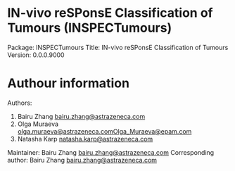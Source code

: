 IN-vivo reSPonsE Classification of Tumours (INSPECTumours)
=================================================================================
Package: INSPECTumours
Title: IN-vivo reSPonsE Classification of Tumours
Version: 0.0.0.9000

# Authour information 

Authors: 

  1. Bairu Zhang <bairu.zhang@astrazeneca.com>
  2. Olga Muraeva <olga.muraeva@astrazeneca.com><Olga_Muraeva@epam.com>
  3. Natasha Karp <natasha.karp@astrazeneca.com>

Maintainer: Bairu Zhang <bairu.zhang@astrazeneca.com>
Corresponding author: Bairu Zhang <bairu.zhang@astrazeneca.com>
